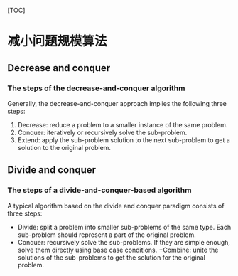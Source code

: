 [TOC]

# 减小问题规模算法

## Decrease and conquer

### The steps of the decrease-and-conquer algorithm
Generally, the decrease-and-conquer approach implies the following three steps:
1. Decrease: reduce a problem to a smaller instance of the same problem.
2. Conquer: iteratively or recursively solve the sub-problem.
3. Extend: apply the sub-problem solution to the next sub-problem to get a solution to the original problem.

## Divide and conquer

### The steps of a divide-and-conquer-based algorithm
A typical algorithm based on the divide and conquer paradigm consists of three steps:

+ Divide: split a problem into smaller sub-problems of the same type. Each sub-problem should represent a part of the original problem.
+ Conquer: recursively solve the sub-problems. If they are simple enough, solve them directly using base case conditions.
+Combine: unite the solutions of the sub-problems to get the solution for the original problem.